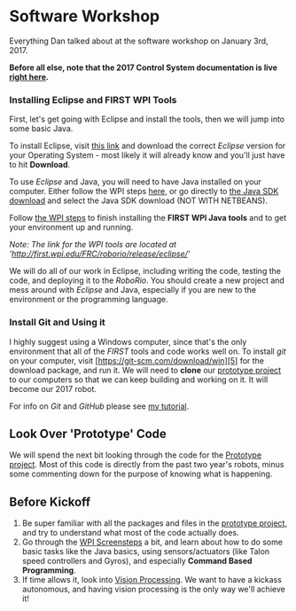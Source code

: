# Software Workshop
Everything Dan talked about at the software workshop on January 3rd, 2017.

**Before all else, note that the 2017 Control System documentation is live [right here][1].**


### Installing Eclipse and FIRST WPI Tools
First, let's get going with Eclipse and install the tools, then we will jump into some basic Java.

To install Eclipse, visit [this link][2] and download the correct *Eclipse* version for your Operating System - most likely it will already know and you'll just have to hit **Download**.

To use *Eclipse* and Java, you will need to have Java installed on your computer. Either follow the WPI steps [here][3], or go directly to [the Java SDK download][4] and select the Java SDK download (NOT WITH NETBEANS).

Follow [the WPI steps][3] to finish installing the **FIRST WPI Java tools** and to get your environment up and running.

*Note: The link for the WPI tools are located at 'http://first.wpi.edu/FRC/roborio/release/eclipse/'*

We will do all of our work in Eclipse, including writing the code, testing the code, and deploying it to the *RoboRio*. You should create a new project and mess around with *Eclipse* and Java, especially if you are new to the environment or the programming language.

### Install Git and Using it
I highly suggest using a Windows computer, since that's the only environment that all of the *FIRST* tools and code works well on. To install *git* on your computer, visit [https://git-scm.com/download/win][5] for the download package, and run it. We will need to **clone** our [prototype project][6] to our computers so that we can keep building and working on it. It will become our 2017 robot.

For info on *Git* and *GitHub* please see [my tutorial][7].

## Look Over 'Prototype' Code

We will spend the next bit looking through the code for the [Prototype project][6]. Most of this code is directly from the past two year's robots, minus some commenting down for the purpose of knowing what is happening.

## Before Kickoff

1. Be super familiar with all the packages and files in the [prototype project][6], and try to understand what most of the code actually does.
2. Go through the [WPI Screensteps][1] a bit, and learn about how to do some basic tasks like the Java basics, using sensors/actuators (like Talon speed controllers and Gyros), and especially **Command Based Programming**.
3. If time allows it, look into [Vision Processing][8]. We want to have a kickass autonomous, and having vision processing is the only way we'll achieve it! 


[1]: https://wpilib.screenstepslive.com/s/4485/m/13809
[2]: https://eclipse.org/downloads/
[3]: https://wpilib.screenstepslive.com/s/4485/m/13503/l/599679-installing-eclipse-c-java
[4]: http://www.oracle.com/technetwork/java/javase/downloads/index.html
[5]: https://git-scm.com/download/win
[6]: https://github.com/sjcirobotics/prototype
[7]: https://github.com/sjcirobotics/git-started-with-git
[8]: https://wpilib.screenstepslive.com/s/4485/m/24194
